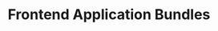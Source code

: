 ---
codehost: https://github.com/fab-spec/fab
logohandle: fabdev
sort: fab
title: Frontend Application Bundles
twitter: https://x.com/fab_spec
website: https://fab.dev/
---